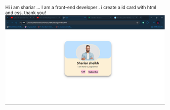 Hi i am shariar ... I am a front-end developer . i create a id card with html and css.
thank you!
![alt text](<Screenshot (73)-1.png>)